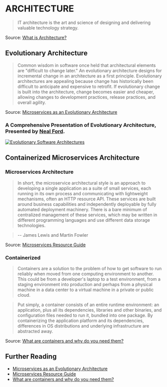 # ARCHITECTURE
> IT architecture is the art and science of designing and delivering valuable technology strategy.

Source: [What is Architecture?](http://iasaglobal.org/itabok/what-is-it-architecture/)

## Evolutionary Architecture

> Common wisdom in software once held that architectural elements are "difficult to change later." An evolutionary architecture designs for incremental change in an architecture as a first principle. Evolutionary architectures are appealing because change has historically been difficult to anticipate and expensive to retrofit. If evolutionary change is built into the architecture, change becomes easier and cheaper, allowing changes to development practices, release practices, and overall agility.

Source: [Microservices as an Evolutionary Architecture](https://www.thoughtworks.com/insights/blog/microservices-evolutionary-architecture)

### A Comprehensive Presentation of Evolutionary Architecture, Presented by [Neal Ford](http://nealford.com/).

[![Evolutionary Software Architectures](http://img.youtube.com/vi/SzSZpZI02Jg/0.jpg)](https://www.youtube.com/watch?v=SzSZpZI02Jg)

## Containerized Microservices Architecture
### Microservices Architecture
>In short, the microservice architectural style is an approach to developing a single application as a suite of small services, each running in its own process and communicating with lightweight mechanisms, often an HTTP resource API. These services are built around business capabilities and independently deployable by fully automated deployment machinery. There is a bare minimum of centralized management of these services, which may be written in different programming languages and use different data storage technologies.

> -- James Lewis and Martin Fowler

Source: [Microservices Resource Guide](http://martinfowler.com/microservices/#what)

### Containerized
> Containers are a solution to the problem of how to get software to run reliably when moved from one computing environment to another. This could be from a developer's laptop to a test environment, from a staging environment into production and perhaps from a physical machine in a data center to a virtual machine in a private or public cloud.

> Put simply, a container consists of an entire runtime environment: an application, plus all its dependencies, libraries and other binaries, and configuration files needed to run it, bundled into one package. By containerizing the application platform and its dependencies, differences in OS distributions and underlying infrastructure are abstracted away.

Source: [What are containers and why do you need them?](http://www.cio.com/article/2924995/enterprise-software/what-are-containers-and-why-do-you-need-them.html)

## Further Reading
* [Microservices as an Evolutionary Architecture](https://www.thoughtworks.com/insights/blog/microservices-evolutionary-architecture)
* [Microservices Resource Guide](http://martinfowler.com/microservices/)
* [What are containers and why do you need them?](http://www.cio.com/article/2924995/enterprise-software/what-are-containers-and-why-do-you-need-them.html)

